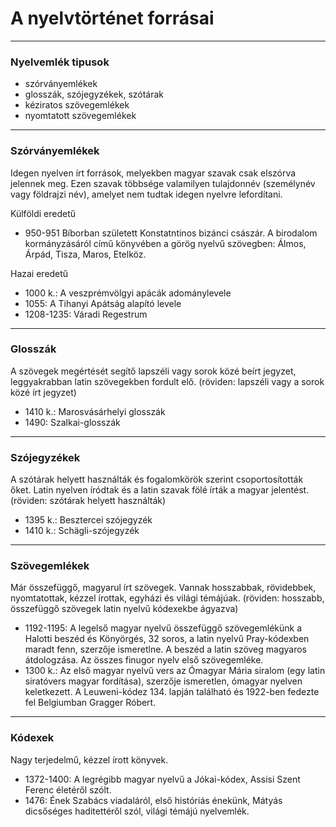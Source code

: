 # A nyelvtörténet forrásai
---
### Nyelvemlék tipusok
- szórványemlékek
- glosszák, szójegyzékek, szótárak
- kéziratos szövegemlékek
- nyomtatott szövegemlékek
---
### Szórványemlékek
Idegen nyelven írt források, melyekben magyar szavak csak elszórva jelennek meg. Ezen szavak többsége valamilyen tulajdonnév (személynév vagy földrajzi név), amelyet nem tudtak idegen nyelvre lefordítani.

Külföldi eredetű
- 950-951 Bíborban született Konstatntinos bizánci császár. A birodalom kormányzásáról című könyvében a görög nyelvű szövegben: Álmos, Árpád, Tisza, Maros, Etelköz.

Hazai eredetű
- 1000 k.: A veszprémvölgyi apácák adománylevele
- 1055: A Tihanyi Apátság alapító levele
- 1208-1235: Váradi Regestrum
---
### Glosszák
A szövegek megértését segítő lapszéli vagy sorok közé beírt jegyzet, leggyakrabban latin szövegekben fordult elő.
(röviden: lapszéli vagy a sorok közé írt jegyzet)

- 1410 k.: Marosvásárhelyi glosszák
- 1490: Szalkai-glosszák
***
### Szójegyzékek
A szótárak helyett használták és fogalomkörök szerint csoportosították őket. Latin nyelven íródtak és a latin szavak fölé írták a magyar jelentést.
(röviden: szótárak helyett használták)

- 1395 k.: Besztercei szójegyzék
- 1410 k.: Schägli-szójegyzék
***
### Szövegemlékek
Már összefüggő, magyarul írt szövegek. Vannak hosszabbak, rövidebbek, nyomtatottak, kézzel írottak, egyházi és világi témájúak. 
(röviden: hosszabb, összefüggő szövegek latin nyelvű kódexekbe ágyazva)

- 1192-1195: A legelső magyar nyelvű összefüggő szövegemlékünk a Halotti beszéd és Könyörgés, 32 soros, a latin nyelvű Pray-kódexben maradt fenn, szerzője ismeretlne. A beszéd a latin szöveg magyaros átdologzása. Az összes finugor nyelv első szövegemléke.
- 1300 k.: Az első magyar nyelvű vers az Ómagyar Mária siralom (egy latin siratóvers magyar fordítása), szerzője ismeretlen, ómagyar nyelven keletkezett. A Leuweni-kódez 134. lapján található és 1922-ben fedezte fel Belgiumban Gragger Róbert.
---
### Kódexek
Nagy terjedelmű, kézzel írott könyvek.

- 1372-1400: A legrégibb magyar nyelvű a Jókai-kódex, Assisi Szent Ferenc életéről szólt.
- 1476: Ének Szabács viadaláról, első históriás énekünk, Mátyás dicsőséges haditettéről szól, világi témájú nyelvemlék.
